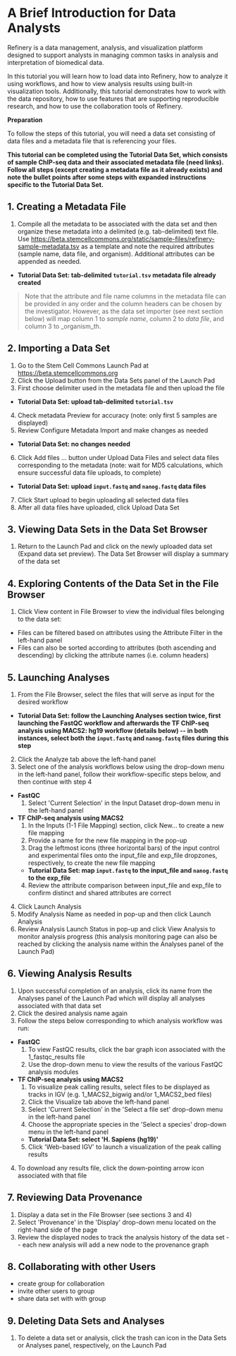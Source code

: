 # A Brief Introduction for Data Analysts 

Refinery is a data management, analysis, and visualization platform designed to support analysts in managing common tasks in analysis and interpretation of biomedical data. 

In this tutorial you will learn how to load data into Refinery, how to analyze it using workflows, and how to view analysis results using built-in visualization tools. Additionally, this tutorial demonstrates how to work with the data repository, how to use features that are supporting reproducible research, and how to use the collaboration tools of Refinery.

__Preparation__

To follow the steps of this tutorial, you will need a data set consisting of data files and a metadata file that is referencing your files.

__This tutorial can be completed using the Tutorial Data Set, which consists of sample ChIP-seq data and their associated metadata file (need links). Follow all steps (except creating a metadata file as it already exists) and note the bullet points after some steps with expanded instructions specific to the Tutorial Data Set.__

## 1. Creating a Metadata File
1. Compile all the metadata to be associated with the data set and then organize these metadata into a delimited (e.g. tab-delimited) text file. Use https://beta.stemcellcommons.org/static/sample-files/refinery-sample-metadata.tsv as a template and note the required attributes (sample name, data file, and organism). Additional attributes can be appended as needed.
  - __Tutorial Data Set: tab-delimited `tutorial.tsv` metadata file already created__

> Note that the attribute and file name columns in the metadata file can be provided in any order and the column headers can be chosen by the investigator. However, as the data set importer (see next section below) will map column 1 to _sample name_, column 2 to _data file_, and column 3 to _organism_th.

## 2. Importing a Data Set 
1. Go to the Stem Cell Commons Launch Pad at https://beta.stemcellcommons.org
2. Click the Upload button from the Data Sets panel of the Launch Pad
3. First choose delimiter used in the metadata file and then upload the file
  - __Tutorial Data Set: upload tab-delimited `tutorial.tsv`__
4. Check metadata Preview for accuracy (note: only first 5 samples are displayed)
5. Review Configure Metadata Import and make changes as needed
  - __Tutorial Data Set: no changes needed__
6. Click Add files … button under Upload Data Files and select data files corresponding to the metadata (note: wait for MD5 calculations, which ensure successful data file uploads, to complete)
  - __Tutorial Data Set: upload `input.fastq` and `nanog.fastq` data files__
7. Click Start upload to begin uploading all selected data files
8. After all data files have uploaded, click Upload Data Set

## 3. Viewing Data Sets in the Data Set Browser
1. Return to the Launch Pad and click on the newly uploaded data set (Expand data set preview). The Data Set Browser will display a summary of the data set

## 4. Exploring Contents of the Data Set in the File Browser
1. Click View content in File Browser to view the individual files belonging to the data set:
  - Files can be filtered based on attributes using the Attribute Filter in the left-hand panel
  - Files can also be sorted according to attributes (both ascending and descending) by clicking the attribute names (i.e. column headers)

## 5. Launching Analyses
1. From the File Browser, select the files that will serve as input for the desired workflow
  - __Tutorial Data Set: follow the Launching Analyses section twice, first launching the FastQC workflow and afterwards the TF ChIP-seq analysis using MACS2: hg19 workflow (details below) -- in both instances, select both the `input.fastq` and `nanog.fastq` files during this step__
2. Click the Analyze tab above the left-hand panel
3. Select one of the analysis workflows below using the drop-down menu in the left-hand panel, follow their workflow-specific steps below, and then continue with step 4
  - __FastQC__
    1. Select 'Current Selection' in the Input Dataset drop-down menu in the left-hand panel
  - __TF ChIP-seq analysis using MACS2__
    1. In the Inputs (1-1 File Mapping) section, click New... to create a new file mapping
    2. Provide a name for the new file mapping in the pop-up
    3. Drag the leftmost icons (three horizontal bars) of the input control and experimental files onto the input_file and exp_file dropzones, respectively, to create the new file mapping
      - __Tutorial Data Set: map `input.fastq` to the input_file and `nanog.fastq` to the exp_file__
    4. Review the attribute comparison between input_file and exp_file to confirm distinct and shared attributes are correct
4. Click Launch Analysis
5. Modify Analysis Name as needed in pop-up and then click Launch Analysis
6. Review Analysis Launch Status in pop-up and click View Analysis to monitor analysis progress (this analysis monitoring page can also be reached by clicking the analysis name within the Analyses panel of the Launch Pad)

## 6. Viewing Analysis Results
1. Upon successful completion of an analysis, click its name from the Analyses panel of the Launch Pad which will display all analyses associated with that data set
2. Click the desired analysis name again
3. Follow the steps below corresponding to which analysis workflow was run:
  - __FastQC__
    1. To view FastQC results, click the bar graph icon associated with the 1_fastqc_results file
    2. Use the drop-down menu to view the results of the various FastQC analysis modules
  - __TF ChIP-seq analysis using MACS2__
    1. To visualize peak calling results, select files to be displayed as tracks in IGV (e.g. 1_MACS2_bigwig and/or 1_MACS2_bed files)
    2. Click the Visualize tab above the left-hand panel
    3. Select 'Current Selection' in the 'Select a file set' drop-down menu in the left-hand panel
    4. Choose the appropriate species in the 'Select a species' drop-down menu in the left-hand panel
      - __Tutorial Data Set: select 'H. Sapiens (hg19)'__
    5. Click 'Web-based IGV' to launch a visualization of the peak calling results
4. To download any results file, click the down-pointing arrow icon associated with that file

## 7. Reviewing Data Provenance
1. Display a data set in the File Browser (see sections 3 and 4)
2. Select 'Provenance' in the 'Display' drop-down menu located on the right-hand side of the page
3. Review the displayed nodes to track the analysis history of the data set -- each new analysis will add a new node to the provenance graph

## 8. Collaborating with other Users
- create group for collaboration
- invite other users to group
- share data set with with group

## 9. Deleting Data Sets and Analyses
1. To delete a data set or analysis, click the trash can icon in the Data Sets or Analyses panel, respectively, on the Launch Pad
